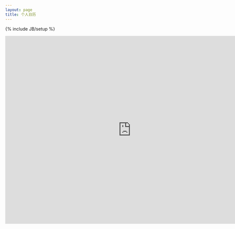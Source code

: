 ```yaml
---
layout: page
title: 个人日历
---
```


{% include JB/setup %}
<iframe style="border: 0" width="800" height="600" frameborder="0" 
	src="https://www.google.com/calendar/embed?src=coollimix%40gmail.com&amp;ctz=Asia/Shanghai" scrolling="no">
</iframe>
